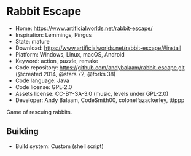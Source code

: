 # Rabbit Escape

- Home: https://www.artificialworlds.net/rabbit-escape/
- Inspiration: Lemmings, Pingus
- State: mature
- Download: https://www.artificialworlds.net/rabbit-escape/#install
- Platform: Windows, Linux, macOS, Android
- Keyword: action, puzzle, remake
- Code repository: https://github.com/andybalaam/rabbit-escape.git (@created 2014, @stars 72, @forks 38)
- Code language: Java
- Code license: GPL-2.0
- Assets license: CC-BY-SA-3.0 (music, levels under GPL-2.0)
- Developer: Andy Balaam, CodeSmith00, colonelfazackerley, tttppp

Game of rescuing rabbits.

## Building

- Build system: Custom (shell script)

